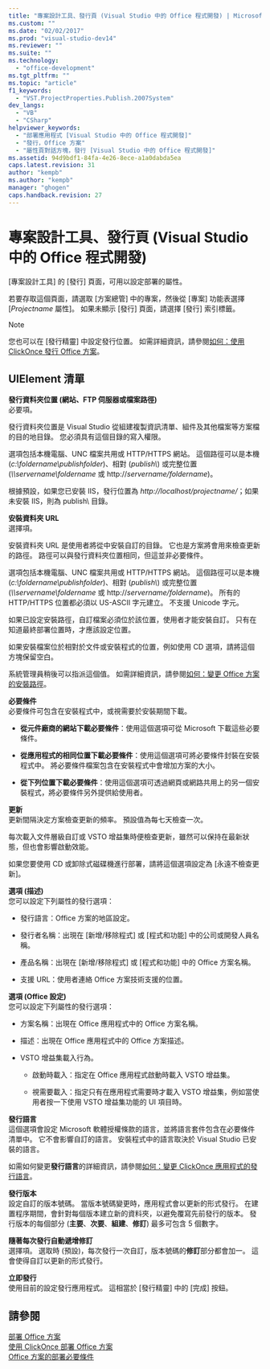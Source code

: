 ```yaml
---
title: "專案設計工具、發行頁 (Visual Studio 中的 Office 程式開發) | Microsoft Docs"
ms.custom: ""
ms.date: "02/02/2017"
ms.prod: "visual-studio-dev14"
ms.reviewer: ""
ms.suite: ""
ms.technology: 
  - "office-development"
ms.tgt_pltfrm: ""
ms.topic: "article"
f1_keywords: 
  - "VST.ProjectProperties.Publish.2007System"
dev_langs: 
  - "VB"
  - "CSharp"
helpviewer_keywords: 
  - "部署應用程式 [Visual Studio 中的 Office 程式開發]"
  - "發行，Office 方案"
  - "屬性頁對話方塊，發行 [Visual Studio 中的 Office 程式開發]"
ms.assetid: 94d9bdf1-84fa-4e26-8ece-a1a0dabda5ea
caps.latest.revision: 31
author: "kempb"
ms.author: "kempb"
manager: "ghogen"
caps.handback.revision: 27
---
```

# 專案設計工具、發行頁 (Visual Studio 中的 Office 程式開發)
  \[專案設計工具\] 的 \[發行\] 頁面，可用以設定部署的屬性。  
  
 若要存取這個頁面，請選取 \[方案總管\] 中的專案，然後從 \[專案\] 功能表選擇 \[*Projectname* 屬性\]。 如果未顯示 \[發行\] 頁面，請選擇 \[發行\] 索引標籤。  
  
> [!NOTE]  
>  您也可以在 \[發行精靈\] 中設定發行位置。 如需詳細資訊，請參閱[如何：使用 ClickOnce 發行 Office 方案](http://msdn.microsoft.com/zh-tw/2b6c247e-bc04-4ce4-bb64-c4e79bb3d5b8)。  
  
## UIElement 清單  
 **發行資料夾位置 \(網站、FTP 伺服器或檔案路徑\)**  
 必要項。  
  
 發行資料夾位置是 Visual Studio 從組建複製資訊清單、組件及其他檔案等方案檔的目的地目錄。 您必須具有這個目錄的寫入權限。  
  
 選項包括本機電腦、UNC 檔案共用或 HTTP\/HTTPS 網站。 這個路徑可以是本機 \(*c:\\foldername\\publishfolder*\)、相對 \(*publish\\*\) 或完整位置 \(*\\\\servername\\foldername* 或 http:\/\/*servername\/foldername*\)。  
  
 根據預設，如果您已安裝 IIS，發行位置為 *http:\/\/localhost\/projectname\/*；如果未安裝 IIS，則為 publish\\ 目錄。  
  
 **安裝資料夾 URL**  
 選擇項。  
  
 安裝資料夾 URL 是使用者將從中安裝自訂的目錄。 它也是方案將會用來檢查更新的路徑。 路徑可以與發行資料夾位置相同，但這並非必要條件。  
  
 選項包括本機電腦、UNC 檔案共用或 HTTP\/HTTPS 網站。 這個路徑可以是本機 \(*c:\\foldername\\publishfolder*\)、相對 \(*publish\\*\) 或完整位置 \(*\\\\servername\\foldername* 或 http:\/\/*servername\/foldername*\)。 所有的 HTTP\/HTTPS 位置都必須以 US\-ASCII 字元建立。 不支援 Unicode 字元。  
  
 如果已設定安裝路徑，自訂檔案必須位於該位置，使用者才能安裝自訂。 只有在知道最終部署位置時，才應該設定位置。  
  
 如果安裝檔案位於相對於文件或安裝程式的位置，例如使用 CD 選項，請將這個方塊保留空白。  
  
 系統管理員稍後可以指派這個值。 如需詳細資訊，請參閱[如何：變更 Office 方案的安裝路徑](http://msdn.microsoft.com/zh-tw/d0eaa07b-2d72-4902-899f-2f9fb165b8fd)。  
  
 **必要條件**  
 必要條件可包含在安裝程式中，或視需要於安裝期間下載。  
  
-   **從元件廠商的網站下載必要條件**：使用這個選項可從 Microsoft 下載這些必要條件。  
  
-   **從應用程式的相同位置下載必要條件**：使用這個選項可將必要條件封裝在安裝程式中。 將必要條件檔案包含在安裝程式中會增加方案的大小。  
  
-   **從下列位置下載必要條件**：使用這個選項可透過網頁或網路共用上的另一個安裝程式，將必要條件另外提供給使用者。  
  
 **更新**  
 更新間隔決定方案檢查更新的頻率。 預設值為每七天檢查一次。  
  
 每次載入文件層級自訂或 VSTO 增益集時便檢查更新，雖然可以保持在最新狀態，但也會影響啟動效能。  
  
 如果您要使用 CD 或卸除式磁碟機進行部署，請將這個選項設定為 \[永遠不檢查更新\]。  
  
 **選項 \(描述\)**  
 您可以設定下列屬性的發行選項：  
  
-   發行語言：Office 方案的地區設定。  
  
-   發行者名稱：出現在 \[新增\/移除程式\] 或 \[程式和功能\] 中的公司或開發人員名稱。  
  
-   產品名稱：出現在 \[新增\/移除程式\] 或 \[程式和功能\] 中的 Office 方案名稱。  
  
-   支援 URL：使用者連絡 Office 方案技術支援的位置。  
  
 **選項 \(Office 設定\)**  
 您可以設定下列屬性的發行選項：  
  
-   方案名稱：出現在 Office 應用程式中的 Office 方案名稱。  
  
-   描述：出現在 Office 應用程式中的 Office 方案描述。  
  
-   VSTO 增益集載入行為。  
  
    -   啟動時載入：指定在 Office 應用程式啟動時載入 VSTO 增益集。  
  
    -   視需要載入：指定只有在應用程式需要時才載入 VSTO 增益集，例如當使用者按一下使用 VSTO 增益集功能的 UI 項目時。  
  
 **發行語言**  
 這個選項會設定 Microsoft 軟體授權條款的語言，並將語言套件包含在必要條件清單中。 它不會影響自訂的語言。 安裝程式中的語言取決於 Visual Studio 已安裝的語言。  
  
 如需如何變更**發行語言**的詳細資訊，請參閱[如何：變更 ClickOnce 應用程式的發行語言](~/deployment/how-to-change-the-publish-language-for-a-clickonce-application.md)。  
  
 **發行版本**  
 設定自訂的版本號碼。 當版本號碼變更時，應用程式會以更新的形式發行。 在建置程序期間，會針對每個版本建立新的資料夾，以避免覆寫先前發行的版本。 發行版本的每個部分 \(**主要**、**次要**、**組建**、**修訂**\) 最多可包含 5 個數字。  
  
 **隨著每次發行自動遞增修訂**  
 選擇項。 選取時 \(預設\)，每次發行一次自訂，版本號碼的**修訂**部分都會加一。 這會使得自訂以更新的形式發行。  
  
 **立即發行**  
 使用目前的設定發行應用程式。 這相當於 \[發行精靈\] 中的 \[完成\] 按鈕。  
  
## 請參閱  
 [部署 Office 方案](../vsto/deploying-an-office-solution.md)   
 [使用 ClickOnce 部署 Office 方案](../vsto/deploying-an-office-solution-by-using-clickonce.md)   
 [Office 方案的部署必要條件](http://msdn.microsoft.com/zh-tw/9f672809-43a3-40a1-9057-397ce3b5126e)  
  
  
